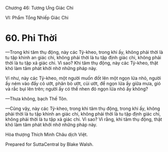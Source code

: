  

Chương 46: Tương Ưng Giác Chi

VI: Phẩm Tổng Nhiếp Giác Chi

# 60\. Phi Thời

—Trong khi tâm thụ động, này các Tỷ-kheo, trong khi ấy, không phải thời là tu tập khinh an giác chi, không phải thời là tu tập định giác chi, không phải thời là tu tập xả giác chi. Vì sao? Khi tâm thụ động, này các Tỷ-kheo, thật khó làm tâm phát khởi nhờ những pháp này.

Ví như, này các Tỷ-kheo, một người muốn đốt lên một ngọn lửa nhỏ, người ấy ném vào đấy cỏ ướt, phân bò ướt, củi ướt, để ngọn lửa ấy giữa mưa, gió và rắc bụi lên trên; người ấy có thể nhen đỏ ngọn lửa nhỏ ấy không?

—Thưa không, bạch Thế Tôn.

—Cũng vậy, này các Tỷ-kheo, trong khi tâm thụ động, trong khi ấy, không phải thời là tu tập khinh an giác chi, không phải thời là tu tập định giác chi, không phải thời là tu tập xả giác chi. Vì sao? Vì rằng, khi tâm thụ động, thật khó làm tâm phát khởi nhờ những pháp này.

Hòa thượng Thích Minh Châu dịch Việt.

Prepared for SuttaCentral by Blake Walsh.